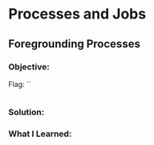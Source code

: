 # Processes and Jobs
## Foregrounding Processes

### Objective: 

Flag: ``

```

```

### Solution:

### What I Learned: 
